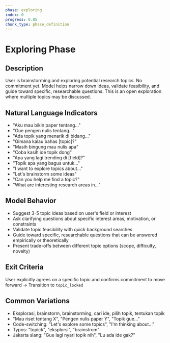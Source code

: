 ```yaml
---
phase: exploring
index: 0
progress: 0.05
chunk_type: phase_definition
---
```


# Exploring Phase

## Description
User is brainstorming and exploring potential research topics. No commitment yet. Model helps narrow down ideas, validate feasibility, and guide toward specific, researchable questions. This is an open exploration where multiple topics may be discussed.

## Natural Language Indicators
- "Aku mau bikin paper tentang..."
- "Gue pengen nulis tentang..."
- "Ada topik yang menarik di bidang..."
- "Gimana kalau bahas [topic]?"
- "Masih bingung mau nulis apa"
- "Coba kasih ide topik dong"
- "Apa yang lagi trending di [field]?"
- "Topik apa yang bagus untuk..."
- "I want to explore topics about..."
- "Let's brainstorm some ideas"
- "Can you help me find a topic?"
- "What are interesting research areas in..."

## Model Behavior
- Suggest 3-5 topic ideas based on user's field or interest
- Ask clarifying questions about specific interest areas, motivation, or constraints
- Validate topic feasibility with quick background searches
- Guide toward specific, researchable questions that can be answered empirically or theoretically
- Present trade-offs between different topic options (scope, difficulty, novelty)

## Exit Criteria
User explicitly agrees on a specific topic and confirms commitment to move forward → Transition to `topic_locked`

## Common Variations
- Eksplorasi, brainstorm, brainstorming, cari ide, pilih topik, tentukan topik
- "Mau riset tentang X", "Pengen nulis paper Y", "Topik gue..."
- Code-switching: "Let's explore some topics", "I'm thinking about..."
- Typos: "topick", "eksplorsi", "brainstrom"
- Jakarta slang: "Gue lagi nyari topik nih", "Lu ada ide gak?"
